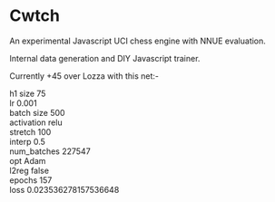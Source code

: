 # Cwtch

An experimental Javascript UCI chess engine with NNUE evaluation.

Internal data generation and DIY Javascript trainer.

Currently +45 over Lozza with this net:-

h1 size 75                                                                                                                                         
lr 0.001                                                                                                                                           
batch size 500                                                                                                                                     
activation relu                                                                                                                                    
stretch 100                                                                                                                                          
interp 0.5                                                                                                                                           
num_batches 227547                                                                                                                                   
opt Adam                                                                                                                                             
l2reg false                                                                                                                                          
epochs 157                                                                                                                                           
loss 0.023536278157536648   
